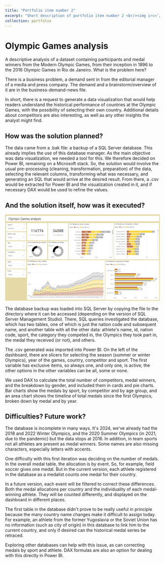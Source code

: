 ```yaml
---
title: "Portfolio item number 2"
excerpt: "Short description of portfolio item number 2 <br/><img src='/images/dashboard_olympic.png'>"
collection: portfolio
---
```


# Olympic Games analysis

A descriptive analysis of a dataset containing participants and medal winners from the Modern Olympic Games, from their inception in 1896 to the 2016 Olympic Games in Rio de Janeiro.
What is the problem here?

There is a business problem, a demand sent in from the editorial manager of a media and press company. The demand and a brainstorm/overview of it are in the business-demand-news file.

In short, there is a request to generate a data visualization that would help readers understand the historical performance of countries at the Olympic Games, with the possibility of selecting their own country. Additional details about competitors are also interesting, as well as any other insights the analyst might find.

## How was the solution planned?

The data came from a .bak file: a backup of a SQL Server database. This already implies the use of this database manager. As the main objective was data visualization, we needed a tool for this. We therefore decided on Power BI, remaining on a Microsoft stack. So, the solution would involve the usual pre-processing (cleaning, transformation, preparation) of the data, selecting the relevant columns, transforming what was necessary, and generating an SQL that would arrive at the desired result. From there, a .csv would be extracted for Power BI and the visualization created in it, and if necessary DAX would be used to refine the values.

## And the solution itself, how was it executed?

<img src='/images/dashboard_olympic.png'>

The database backup was loaded into SQL Server by copying the file to the directory where it can be accessed (depending on the version of SQL Server Management Studio). There, SQL queries investigated the database, which has two tables, one of which is just the nation code and subsequent name, and another table with all the other data: athlete's name, id, nation code, sport, the category they competed in, the Olympics they took part in, the medal they received (or not), and others.

The .csv generated was imported into Power BI. On the left of the dashboard, there are slicers for selecting the season (summer or winter Olympics), year of the games, country, competitor and sport. The first variable has exclusive items, so always one, and only one, is active; the other options in the other variables can be all, some or none.

We used DAX to calculate the total number of competitors, medal winners, and the breakdown by gender, and included them in cards and pie charts. Bar charts show the medals by sport, by competitor and by age group, and an area chart shows the timeline of total medals since the first Olympics, broken down by medal and by year.

## Difficulties? Future work?

The database is incomplete in many ways. It's 2024, we've already had the 2018 and 2022 Winter Olympics, and the 2020 Summer Olympics (in 2021, due to the pandemic) but the data stops at 2016. In addition, in team sports not all athletes are present as medal winners. Some names are also missing characters, especially letters with accents.

One difficulty with this first iteration was deciding on the number of medals. In the overall medal table, the allocation is by event. So, for example, field soccer gives one medal. But in the current version, each athlete registered in the database as a medalist counts one medal for their country.

In a future version, each event will be filtered to correct these differences. Both the medal allocations per country and the individuality of each medal-winning athlete. They will be counted differently, and displayed on the dashboard in different places.

The first table in the database didn't prove to be really useful in principle because the many country name changes make it difficult to assign today. For example, an athlete from the former Yugoslavia or the Soviet Union has no information (such as city of origin) in this database to link him to the current country, and only if desired can the historical medal series be retraced.

Exploring other databases can help with this issue, as can correcting medals by sport and athlete. DAX formulas are also an option for dealing with this directly in Power BI.